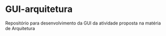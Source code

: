 # GUI-arquitetura
Repositório para desenvolvimento da GUI da atividade proposta na matéria de Arquitetura
